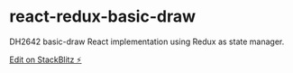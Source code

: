 # react-redux-basic-draw

DH2642 basic-draw React implementation using Redux as state manager.

[Edit on StackBlitz ⚡️](https://stackblitz.com/edit/react-redux-basic-draw)